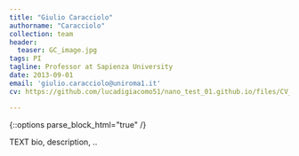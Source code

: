 ```yaml
---
title: "Giulio Caracciolo"
authorname: "Caracciolo"
collection: team
header:
  teaser: GC_image.jpg
tags: PI
tagline: Professor at Sapienza University
date: 2013-09-01
email: 'giulio.caracciolo@uniroma1.it'
cv: https://github.com/lucadigiacomo51/nano_test_01.github.io/files/CV_EN_Caracciolo.pdf

---
```


{::options parse_block_html="true" /}

<p align= "justify">

TEXT bio, description, ..
